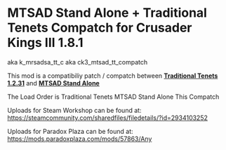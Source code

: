 # MTSAD Stand Alone + Traditional Tenets Compatch for Crusader Kings III 1.8.1
aka k_mrsadsa_tt_c aka ck3_mtsad_tt_compatch

This mod is a compatibiliy patch / compatch between  <a href="https://steamcommunity.com/workshop/filedetails/?id=2461889586" target="_blank">**Traditional Tenets 1.2.31**</a>  and <a href="https://github.com/Kalanyr/ck3_mrsad_sa_updated" target="_blank">**MTSAD Stand Alone**</a>

The Load Order is
Traditional Tenets
MTSAD Stand Alone
This Compatch

Uploads for Steam Workshop can be found at:
https://steamcommunity.com/sharedfiles/filedetails/?id=2934103252

Uploads for Paradox Plaza can be found at:
https://mods.paradoxplaza.com/mods/57863/Any
